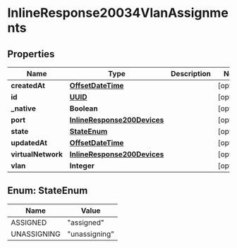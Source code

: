 
# InlineResponse20034VlanAssignments

## Properties
Name | Type | Description | Notes
------------ | ------------- | ------------- | -------------
**createdAt** | [**OffsetDateTime**](OffsetDateTime.md) |  |  [optional]
**id** | [**UUID**](UUID.md) |  |  [optional]
**_native** | **Boolean** |  |  [optional]
**port** | [**InlineResponse200Devices**](InlineResponse200Devices.md) |  |  [optional]
**state** | [**StateEnum**](#StateEnum) |  |  [optional]
**updatedAt** | [**OffsetDateTime**](OffsetDateTime.md) |  |  [optional]
**virtualNetwork** | [**InlineResponse200Devices**](InlineResponse200Devices.md) |  |  [optional]
**vlan** | **Integer** |  |  [optional]


<a name="StateEnum"></a>
## Enum: StateEnum
Name | Value
---- | -----
ASSIGNED | &quot;assigned&quot;
UNASSIGNING | &quot;unassigning&quot;



